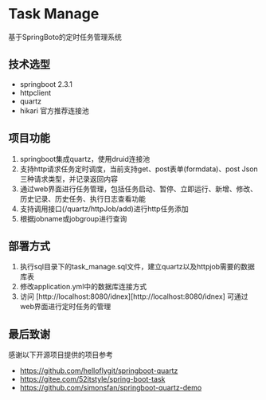 # Task Manage

基于SpringBoto的定时任务管理系统

## 技术选型
- springboot 2.3.1
- httpclient 
- quartz 
- hikari 官方推荐连接池

## 项目功能
1. springboot集成quartz，使用druid连接池 
2. 支持http请求任务定时调度，当前支持get、post表单(formdata)、post Json三种请求类型，并记录返回内容
3. 通过web界面进行任务管理，包括任务启动、暂停、立即运行、新增、修改、历史记录、历史任务、执行日志查看功能
4. 支持调用接口(/quartz/httpJob/add)进行http任务添加  
5. 根据jobname或jobgroup进行查询

## 部署方式
1. 执行sql目录下的task_manage.sql文件，建立quartz以及httpjob需要的数据库表  
2. 修改application.yml中的数据库连接方式
3. 访问 [http://localhost:8080/idnex][http://localhost:8080/idnex]  可通过web界面进行定时任务的管理

## 最后致谢
感谢以下开源项目提供的项目参考
- https://github.com/helloflygit/springboot-quartz
- https://gitee.com/52itstyle/spring-boot-task
- https://github.com/simonsfan/springboot-quartz-demo

